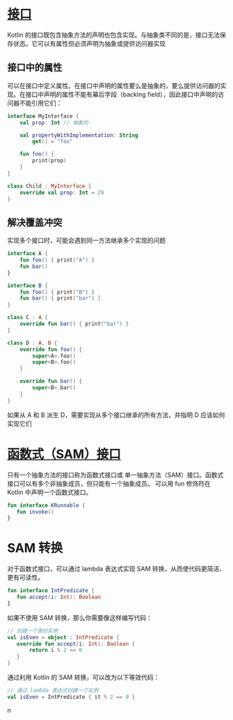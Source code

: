 # [接口](https://book.kotlincn.net/text/interfaces.html)

Kotlin 的接口既包含抽象方法的声明也包含实现。与抽象类不同的是，接口无法保存状态。它可以有属性但必须声明为抽象或提供访问器实现

## 接口中的属性

可以在接口中定义属性。在接口中声明的属性要么是抽象的，要么提供访问器的实现。在接口中声明的属性不能有幕后字段（backing field），因此接口中声明的访问器不能引用它们：

```kotlin
interface MyInterface {
    val prop: Int // 抽象的

    val propertyWithImplementation: String
        get() = "foo"

    fun foo() {
        print(prop)
    }
}

class Child : MyInterface {
    override val prop: Int = 29
}
```

## 解决覆盖冲突

实现多个接口时，可能会遇到同一方法继承多个实现的问题

```kotlin
interface A {
    fun foo() { print("A") }
    fun bar()
}

interface B {
    fun foo() { print("B") }
    fun bar() { print("bar") }
}

class C : A {
    override fun bar() { print("bar") }
}

class D : A, B {
    override fun foo() {
        super<A>.foo()
        super<B>.foo()
    }

    override fun bar() {
        super<B>.bar()
    }
}
```

如果从 A 和 B 派生 D，需要实现从多个接口继承的所有方法，并指明 D 应该如何实现它们

# [函数式（SAM）接口](https://book.kotlincn.net/text/fun-interfaces.html)

只有一个抽象方法的接口称为函数式接口或 单一抽象方法（SAM）接口。函数式接口可以有多个非抽象成员，但只能有一个抽象成员。
可以用 fun 修饰符在 Kotlin 中声明一个函数式接口。

```kotlin
fun interface KRunnable {
   fun invoke()
}
```

# SAM 转换

对于函数式接口，可以通过 lambda 表达式实现 SAM 转换，从而使代码更简洁、更有可读性。

```kotlin
fun interface IntPredicate {
   fun accept(i: Int): Boolean
}
```

如果不使用 SAM 转换，那么你需要像这样编写代码：

```kotlin
// 创建一个类的实例
val isEven = object : IntPredicate {
   override fun accept(i: Int): Boolean {
       return i % 2 == 0
   }
}
```

通过利用 Kotlin 的 SAM 转换，可以改为以下等效代码：

```kotlin
// 通过 lambda 表达式创建一个实例
val isEven = IntPredicate { it % 2 == 0 }
```
n